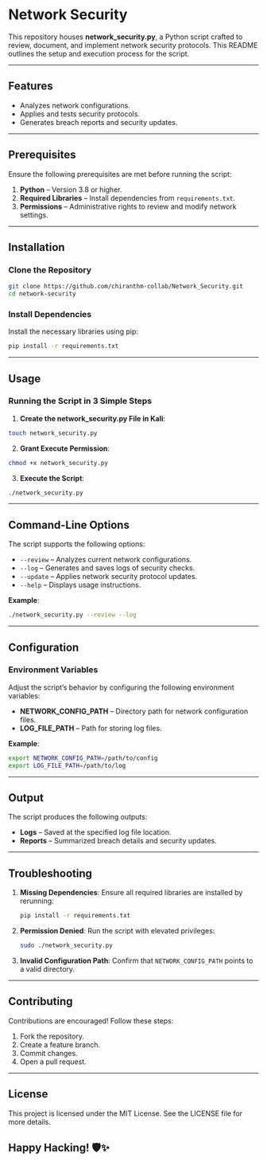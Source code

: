 # Network Security

This repository houses **network\_security.py**, a Python script crafted to review, document, and implement network security protocols. This README outlines the setup and execution process for the script.

---

## Features

- Analyzes network configurations.
- Applies and tests security protocols.
- Generates breach reports and security updates.

---

## Prerequisites

Ensure the following prerequisites are met before running the script:

1. **Python** – Version 3.8 or higher.
2. **Required Libraries** – Install dependencies from `requirements.txt`.
3. **Permissions** – Administrative rights to review and modify network settings.

---

## Installation

### Clone the Repository

```bash
git clone https://github.com/chiranthm-collab/Network_Security.git
cd network-security
```

### Install Dependencies

Install the necessary libraries using pip:

```bash
pip install -r requirements.txt
```

---

## Usage

### Running the Script in 3 Simple Steps

1. **Create the network\_security.py File in Kali**:

```bash
touch network_security.py
```

2. **Grant Execute Permission**:

```bash
chmod +x network_security.py
```

3. **Execute the Script**:

```bash
./network_security.py
```

---

## Command-Line Options

The script supports the following options:

- `--review` – Analyzes current network configurations.
- `--log` – Generates and saves logs of security checks.
- `--update` – Applies network security protocol updates.
- `--help` – Displays usage instructions.

**Example**:

```bash
./network_security.py --review --log
```

---

## Configuration

### Environment Variables

Adjust the script’s behavior by configuring the following environment variables:

- **NETWORK\_CONFIG\_PATH** – Directory path for network configuration files.
- **LOG\_FILE\_PATH** – Path for storing log files.

**Example**:

```bash
export NETWORK_CONFIG_PATH=/path/to/config
export LOG_FILE_PATH=/path/to/log
```

---

## Output

The script produces the following outputs:

- **Logs** – Saved at the specified log file location.
- **Reports** – Summarized breach details and security updates.

---

## Troubleshooting

1. **Missing Dependencies**:
   Ensure all required libraries are installed by rerunning:

   ```bash
   pip install -r requirements.txt
   ```

2. **Permission Denied**:
   Run the script with elevated privileges:

   ```bash
   sudo ./network_security.py
   ```

3. **Invalid Configuration Path**:
   Confirm that `NETWORK_CONFIG_PATH` points to a valid directory.

---

## Contributing

Contributions are encouraged! Follow these steps:

1. Fork the repository.
2. Create a feature branch.
3. Commit changes.
4. Open a pull request.

---

## License
This project is licensed under the MIT License. See the LICENSE file for more details.

## Happy Hacking! 🛡️✨
